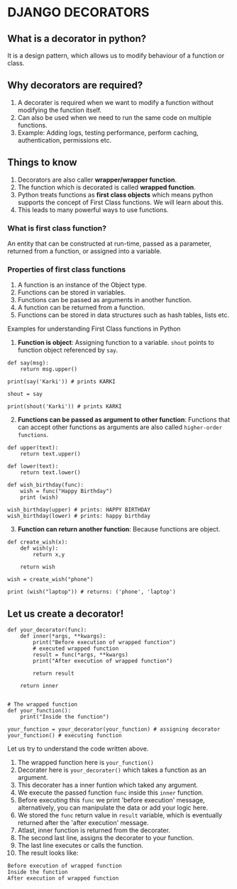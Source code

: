 # DJANGO DECORATORS

## What is a decorator in python?
It is a design pattern, which allows us to modify behaviour of a function or class.

## Why decorators are required?
1. A decorater is required when we want to modify a function without modifying the function itself.
2. Can also be used when we need to run the same code on multiple functions.
3. Example: Adding logs, testing performance, perform caching, authentication, permissions etc.

## Things to know
1. Decorators are also caller <b>wrapper/wrapper function</b>.
2. The function which is decorated is called <b>wrapped function</b>.
3. Python treats functions as <b>first class objects</b> which means python supports the concept of First Class functions. We will learn about this.
4. This leads to many powerful ways to use functions.

### What is first class function?
An entity that can be constructed at run-time, passed as a parameter, returned from a function, or assigned into a variable.

### Properties of first class functions
1. A function is an instance of the Object type.
2. Functions can be stored in variables.
3. Functions can be passed as arguments in another function.
4. A function can be returned from a function.
5. Functions can be stored in data structures such as hash tables, lists etc.


Examples for understanding First Class functions in Python

1. <b>Function is object</b>: Assigning function to a variable. `shout` points to function object referenced by `say`.
```
def say(msg):
    return msg.upper()
  
print(say('Karki')) # prints KARKI
  
shout = say
  
print(shout('Karki')) # prints KARKI
```

2. <b>Functions can be passed as argument to other function</b>: Functions that can accept other functions as arguments are also called `higher-order functions`.
```
def upper(text):
    return text.upper()
  
def lower(text):
    return text.lower()
  
def wish_birthday(func):
    wish = func("Happy Birthday")
    print (wish)
  
wish_birthday(upper) # prints: HAPPY BIRTHDAY
wish_birthday(lower) # prints: happy birthday
```

3. <b>Function can return another function</b>: Because functions are object.
```
def create_wish(x):
    def wish(y):
        return x,y
  
    return wish
  
wish = create_wish("phone")
  
print (wish("laptop")) # returns: ('phone', 'laptop')
```

## Let us create a decorator!

```
def your_decorator(func):
    def inner(*args, **kwargs):
        print("Before execution of wrapped function")
        # executed wrapped function
        result = func(*args, **kwargs) 
        print("After execution of wrapped function")
  
        return result
         
    return inner
 
 
# The wrapped function
def your_function():
    print("Inside the function")
    
your_function = your_decorator(your_function) # assigning decorator
your_function() # executing function
```

Let us try to understand the code written above.
1. The wrapped function here is `your_function()`
2. Decorater here is `your_decorater()` which takes a function as an argument.
3. This decorater has a inner funtion which taked any argument.
4. We execute the passed function `func` inside this `inner` function.
5. Before executing this `func` we print 'before execution' message, alternatively, you can manipulate the data or add your logic here.
6. We stored the `func` return value in `result` variable, which is eventually returned after the 'after execution' message.
7. Atlast, inner function is returned from the decorater.
8. The second last line, assigns the decorater to your function.
9. The last line executes or calls the function.
10. The result looks like:
```
Before execution of wrapped function
Inside the function
After execution of wrapped function
```

